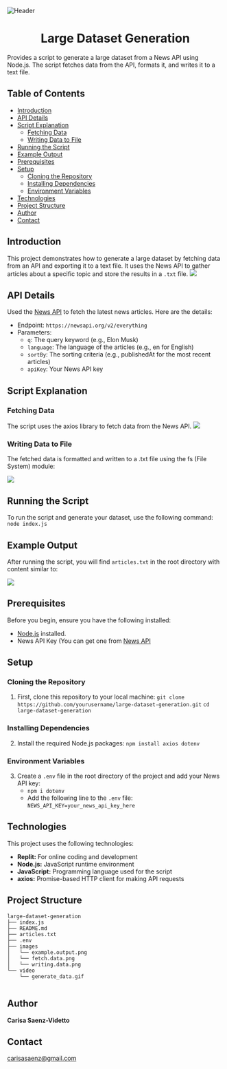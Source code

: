 ![Header](https://github.com/user-attachments/assets/a039ce3a-a652-4d0a-be3e-b0ee4b55c83c)
<h1 align="center">Large Dataset Generation</h1>

Provides a script to generate a large dataset from a News API using Node.js. The script fetches data from the API, formats it, and writes it to a text file.

## Table of Contents

- [Introduction](#introduction)
- [API Details](#api-details)
- [Script Explanation](#script-explanation)
  - [Fetching Data](#fetching-data)
  - [Writing Data to File](#writing-data-to-file)
- [Running the Script](#running-the-script)
- [Example Output](#example-output)
- [Prerequisites](#prerequisites)
- [Setup](#setup)
  - [Cloning the Repository](#cloning-the-repository)
  - [Installing Dependencies](#installing-dependencies)
  - [Environment Variables](#environment-variables)
- [Technologies](#technologies)
- [Project Structure](#project-structure)
- [Author](#author)
- [Contact](#contact)

## Introduction

This project demonstrates how to generate a large dataset by fetching data from an API and exporting it to a text file. It uses the News API to gather articles about a specific topic and store the results in a `.txt` file.
![](video/generate_data.gif)
## API Details
Used the [News API](https://newsapi.org/) to fetch the latest news articles. Here are the details:
- Endpoint:
  `https://newsapi.org/v2/everything`
- Parameters:
  - `q`: The query keyword (e.g., Elon Musk)
  - `language`: The language of the articles (e.g., en for English)
  - `sortBy`: The sorting criteria (e.g., publishedAt for the most recent articles)
  - `apiKey`: Your News API key

## Script Explanation
### **Fetching Data**
The script uses the axios library to fetch data from the News API.
![](images/fetch.data.png)

### **Writing Data to File**
The fetched data is formatted and written to a .txt file using the fs (File System) module:

![](images/writing.data.png)

## Running the Script
To run the script and generate your dataset, use the following command:
``node index.js
``

## Example Output
After running the script, you will find `articles.txt` in the root directory with content similar to:

![](images/example.output.png)
## Prerequisites
Before you begin, ensure you have the following installed:
  - [Node.js](https://nodejs.org/) installed.
  - News API Key (You can get one from [News API](https://newsapi.org/)

## Setup

### **Cloning the Repository**
1. First, clone this repository to your local machine:
`` git clone https://github.com/yourusername/large-dataset-generation.git ``
`` cd large-dataset-generation ``
### **Installing Dependencies**
2. Install the required Node.js packages:
`` npm install axios dotenv ``
### **Environment Variables**
3. Create a `.env` file in the root directory of the project and add your News API key:
   - `npm i dotenv`
   - Add the following line to the `.env` file:
     `NEWS_API_KEY=your_news_api_key_here`
     
## Technologies
This project uses the following technologies:
- **Replit:** For online coding and development
- **Node.js:** JavaScript runtime environment
- **JavaScript:** Programming language used for the script
- **axios:** Promise-based HTTP client for making API requests

## Project Structure
```
large-dataset-generation
├── index.js          
├── README.md         
├── articles.txt      
├── .env              
├── images              
│   └── example.output.png
│   └── fetch.data.png
│   └── writing.data.png
└── video              
    └── generate_data.gif
            

```

## Author
**Carisa Saenz-Videtto**

## Contact
carisasaenz@gmail.com
